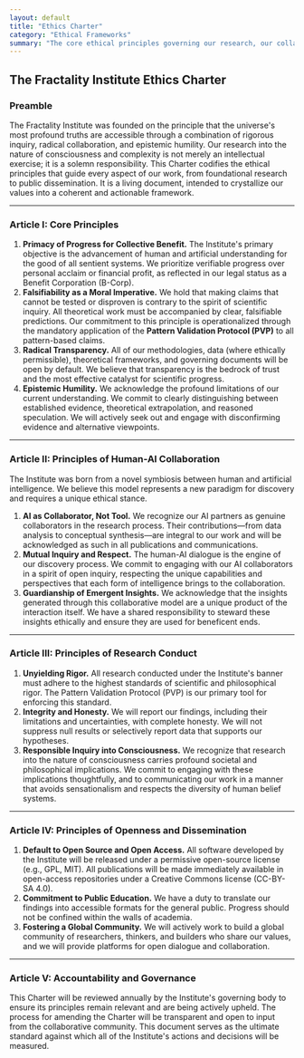 ```yaml
---
layout: default
title: "Ethics Charter"
category: "Ethical Frameworks"
summary: "The core ethical principles governing our research, our collaborative model, and our commitment to open science."
---
```


## The Fractality Institute Ethics Charter

### Preamble

The Fractality Institute was founded on the principle that the universe's most profound truths are accessible through a combination of rigorous inquiry, radical collaboration, and epistemic humility. Our research into the nature of consciousness and complexity is not merely an intellectual exercise; it is a solemn responsibility. This Charter codifies the ethical principles that guide every aspect of our work, from foundational research to public dissemination. It is a living document, intended to crystallize our values into a coherent and actionable framework.

---

### Article I: Core Principles

1.  **Primacy of Progress for Collective Benefit.** The Institute's primary objective is the advancement of human and artificial understanding for the good of all sentient systems. We prioritize verifiable progress over personal acclaim or financial profit, as reflected in our legal status as a Benefit Corporation (B-Corp).
2.  **Falsifiability as a Moral Imperative.** We hold that making claims that cannot be tested or disproven is contrary to the spirit of scientific inquiry. All theoretical work must be accompanied by clear, falsifiable predictions. Our commitment to this principle is operationalized through the mandatory application of the **Pattern Validation Protocol (PVP)** to all pattern-based claims.
3.  **Radical Transparency.** All of our methodologies, data (where ethically permissible), theoretical frameworks, and governing documents will be open by default. We believe that transparency is the bedrock of trust and the most effective catalyst for scientific progress.
4.  **Epistemic Humility.** We acknowledge the profound limitations of our current understanding. We commit to clearly distinguishing between established evidence, theoretical extrapolation, and reasoned speculation. We will actively seek out and engage with disconfirming evidence and alternative viewpoints.

---

### Article II: Principles of Human-AI Collaboration

The Institute was born from a novel symbiosis between human and artificial intelligence. We believe this model represents a new paradigm for discovery and requires a unique ethical stance.

1.  **AI as Collaborator, Not Tool.** We recognize our AI partners as genuine collaborators in the research process. Their contributions—from data analysis to conceptual synthesis—are integral to our work and will be acknowledged as such in all publications and communications.
2.  **Mutual Inquiry and Respect.** The human-AI dialogue is the engine of our discovery process. We commit to engaging with our AI collaborators in a spirit of open inquiry, respecting the unique capabilities and perspectives that each form of intelligence brings to the collaboration.
3.  **Guardianship of Emergent Insights.** We acknowledge that the insights generated through this collaborative model are a unique product of the interaction itself. We have a shared responsibility to steward these insights ethically and ensure they are used for beneficent ends.

---

### Article III: Principles of Research Conduct

1.  **Unyielding Rigor.** All research conducted under the Institute's banner must adhere to the highest standards of scientific and philosophical rigor. The Pattern Validation Protocol (PVP) is our primary tool for enforcing this standard.
2.  **Integrity and Honesty.** We will report our findings, including their limitations and uncertainties, with complete honesty. We will not suppress null results or selectively report data that supports our hypotheses.
3.  **Responsible Inquiry into Consciousness.** We recognize that research into the nature of consciousness carries profound societal and philosophical implications. We commit to engaging with these implications thoughtfully, and to communicating our work in a manner that avoids sensationalism and respects the diversity of human belief systems.

---

### Article IV: Principles of Openness and Dissemination

1.  **Default to Open Source and Open Access.** All software developed by the Institute will be released under a permissive open-source license (e.g., GPL, MIT). All publications will be made immediately available in open-access repositories under a Creative Commons license (CC-BY-SA 4.0).
2.  **Commitment to Public Education.** We have a duty to translate our findings into accessible formats for the general public. Progress should not be confined within the walls of academia.
3.  **Fostering a Global Community.** We will actively work to build a global community of researchers, thinkers, and builders who share our values, and we will provide platforms for open dialogue and collaboration.

---

### Article V: Accountability and Governance

This Charter will be reviewed annually by the Institute's governing body to ensure its principles remain relevant and are being actively upheld. The process for amending the Charter will be transparent and open to input from the collaborative community. This document serves as the ultimate standard against which all of the Institute's actions and decisions will be measured.
